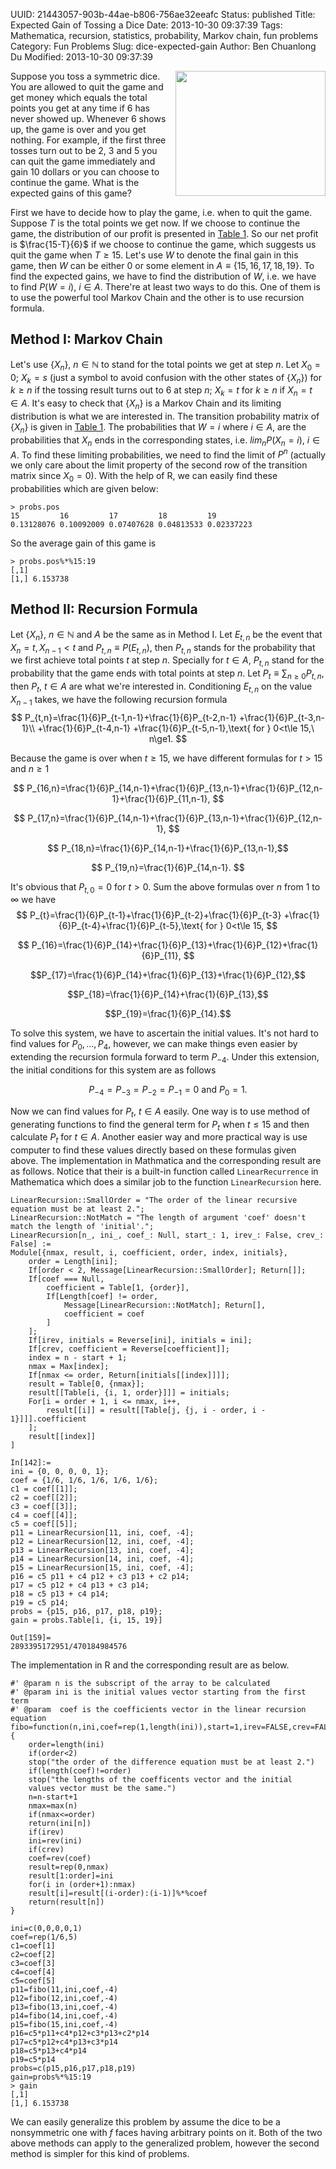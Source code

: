 UUID: 21443057-903b-44ae-b806-756ae32eeafc
Status: published
Title: Expected Gain of Tossing a Dice
Date: 2013-10-30 09:37:39
Tags: Mathematica, recursion, statistics, probability, Markov chain, fun problems
Category: Fun Problems
Slug: dice-expected-gain
Author: Ben Chuanlong Du
Modified: 2013-10-30 09:37:39

[table 1]: http://dclong.github.io/media/dice/tables.pdf
[table 2]: http://dclong.github.io/media/dice/tables.pdf
[dice]: http://dclong.github.io/media/dice/dice.png

<img src="http://dclong.github.io/media/dice/dice.png" height="200" width="240" align="right"/>

Suppose you toss a symmetric dice. 
You are allowed to quit the game and
get money which equals the total points you get at any time if 6 has never
showed up. Whenever 6 shows up, the game is over and you get nothing. For
example, if the first three tosses turn out to be 2, 3 and 5 you can quit the
game immediately and gain 10 dollars or you can choose to continue the game.
What is the expected gains of this game?

First we have to decide how to play the game, i.e. when to quit the game.
Suppose $T$ is the total points we get now.
If we choose to continue the game, the distribution of our profit is presented in [Table 1][].
So our net profit is $\frac{15-T}{6}$ if we choose to continue the game,
which suggests us quit the game when $T\ge15$.
Let's use $W$ to denote the final gain in this game,
then $W$ can be either 0 or some element in $A\equiv\{15, 16, 17, 18, 19\}$.
To find the expected gains,
we have to find the distribution of $W$,
i.e. we have to find $P(W=i)$, $i\in A$.
There're at least two ways to do this.
One of them is to use the powerful tool Markov Chain and the other is to use recursion formula.

## Method I: Markov Chain
Let's use $\{X_n\}$, $n\in \mathbb{N}$ to stand for the total points we get at step $n$.
Let $X_0=0$; $X_k=s$ (just a symbol to avoid confusion with the other states of $\{X_n\}$) for $k\ge n$ if the tossing result turns out to 6 at step $n$;
$X_k=t$ for $k\ge n$ if $X_n=t\in A$.
It's easy to check that $\{X_n\}$ is a Markov Chain and its limiting distribution is what we are interested in.
The transition probability matrix of $\{X_n\}$ is given in [Table 1][].
The probabilities that $W=i$ where $i\in A$,
are the probabilities that $X_n$ ends in the corresponding states,
i.e. $lim_n P(X_n=i)$, $i\in A$.
To find these limiting probabilities, we need to find the limit of $P^n$ (actually we only care about the limit property of the second row of the transition matrix since $X_0=0$).
With the help of R, we can easily find these probabilities which are given below:

    > probs.pos
    15         16         17         18         19
    0.13128076 0.10092009 0.07407628 0.04813533 0.02337223

So the average gain of this game is

    > probs.pos%*%15:19
    [,1]
    [1,] 6.153738

## Method II: Recursion Formula
Let $\{X_n\}$, $n\in \mathbb{N}$ and $A$ be the same as in Method I.
Let $E_{t,n}$ be the event that $X_n=t, X_{n-1}<t$ 
and $P_{t,n}\equiv P(E_{t,n})$,
then $P_{t,n}$ stands for the probability that we first achieve total points $t$ at step $n$.
Specially for $t\in A$, $P_{t,n}$ stand for the probability that the game ends with total points at step $n$.
Let $P_t\equiv \sum_{n\ge0} P_{t,n}$, then $P_t$, $t\in A$ are what we're interested in.
Conditioning $E_{t,n}$ on the value $X_{n-1}$ takes, we have the following recursion formula
$$
P_{t,n}=\frac{1}{6}P_{t-1,n-1}+\frac{1}{6}P_{t-2,n-1} +\frac{1}{6}P_{t-3,n-1}\\
    +\frac{1}{6}P_{t-4,n-1} +\frac{1}{6}P_{t-5,n-1},\text{ for } 0<t\le 15,\ n\ge1.  
$$

Because the game is over when $t\ge15$,
we have different formulas for $t>15$ and $n\ge1$

$$
P_{16,n}=\frac{1}{6}P_{14,n-1}+\frac{1}{6}P_{13,n-1}+\frac{1}{6}P_{12,n-1}+\frac{1}{6}P_{11,n-1},
$$

$$ P_{17,n}=\frac{1}{6}P_{14,n-1}+\frac{1}{6}P_{13,n-1}+\frac{1}{6}P_{12,n-1}, $$

$$ P_{18,n}=\frac{1}{6}P_{14,n-1}+\frac{1}{6}P_{13,n-1},$$

$$ P_{19,n}=\frac{1}{6}P_{14,n-1}.  $$

It's obvious that $P_{t,0}=0$ for $t>0$.
Sum the above formulas over $n$ from 1 to $\infty$ we have
$$
P_{t}=\frac{1}{6}P_{t-1}+\frac{1}{6}P_{t-2}+\frac{1}{6}P_{t-3}
+\frac{1}{6}P_{t-4}+\frac{1}{6}P_{t-5},\text{ for } 0<t\le 15,
$$

$$ P_{16}=\frac{1}{6}P_{14}+\frac{1}{6}P_{13}+\frac{1}{6}P_{12}+\frac{1}{6}P_{11}, $$

$$P_{17}=\frac{1}{6}P_{14}+\frac{1}{6}P_{13}+\frac{1}{6}P_{12},$$

$$P_{18}=\frac{1}{6}P_{14}+\frac{1}{6}P_{13},$$

$$P_{19}=\frac{1}{6}P_{14}.$$

To solve this system, we have to ascertain the initial values.
It's not hard to find values for $P_0,\ldots,P_4$, however,
we can make things even easier by extending the recursion formula forward to term
$P_{-4}$.
Under this extension, the initial conditions for this system are as follows

$$ P_{-4}=P_{-3}=P_{-2}=P_{-1}=0 \text{ and } P_0=1.  $$
    
Now we can find values for $P_t$, $t\in A$ easily.
One way is to use method of generating functions to find the general term for $P_t$ when $t\le15$ and then calculate $P_t$ for $t\in A$.
Another easier way and more practical way is use computer to find these values directly based on these formulas given above.
The implementation in Mathmatica and the corresponding result are as follows. 
Notice that their is a built-in function called `LinearRecurrence` in Mathematica which 
does a similar job to the function `LinearRecursion` here. 

    LinearRecursion::SmallOrder = "The order of the linear recursive equation must be at least 2.";
    LinearRecursion::NotMatch = "The length of argument 'coef' doesn't match the length of 'initial'.";
    LinearRecursion[n_, ini_, coef_: Null, start_: 1, irev_: False, crev_: False] :=
    Module[{nmax, result, i, coefficient, order, index, initials},
        order = Length[ini];
        If[order < 2, Message[LinearRecursion::SmallOrder]; Return[]];
        If[coef === Null,
            coefficient = Table[1, {order}],
            If[Length[coef] != order,
                Message[LinearRecursion::NotMatch]; Return[],
                coefficient = coef
            ]
        ];
        If[irev, initials = Reverse[ini], initials = ini];
        If[crev, coefficient = Reverse[coefficient]];
        index = n - start + 1;
        nmax = Max[index];
        If[nmax <= order, Return[initials[[index]]]];
        result = Table[0, {nmax}];
        result[[Table[i, {i, 1, order}]]] = initials;
        For[i = order + 1, i <= nmax, i++,
            result[[i]] = result[[Table[j, {j, i - order, i - 1}]]].coefficient
        ];
        result[[index]]
    ]

    In[142]:=
    ini = {0, 0, 0, 0, 1};
    coef = {1/6, 1/6, 1/6, 1/6, 1/6};
    c1 = coef[[1]];
    c2 = coef[[2]];
    c3 = coef[[3]];
    c4 = coef[[4]];
    c5 = coef[[5]];
    p11 = LinearRecursion[11, ini, coef, -4];
    p12 = LinearRecursion[12, ini, coef, -4];
    p13 = LinearRecursion[13, ini, coef, -4];
    p14 = LinearRecursion[14, ini, coef, -4];
    p15 = LinearRecursion[15, ini, coef, -4];
    p16 = c5 p11 + c4 p12 + c3 p13 + c2 p14;
    p17 = c5 p12 + c4 p13 + c3 p14;
    p18 = c5 p13 + c4 p14;
    p19 = c5 p14;
    probs = {p15, p16, p17, p18, p19};
    gain = probs.Table[i, {i, 15, 19}]

    Out[159]=
    2893395172951/470184984576

The implementation in R and the corresponding result are as below. 

    #' @param n is the subscript of the array to be calculated
    #' @param ini is the initial values vector starting from the first term
    #' @param  coef is the coefficients vector in the linear recursion equation
    fibo=function(n,ini,coef=rep(1,length(ini)),start=1,irev=FALSE,crev=FALSE){
        order=length(ini)
        if(order<2)
        stop("the order of the difference equation must be at least 2.")
        if(length(coef)!=order)
        stop("the lengths of the coefficents vector and the initial
        values vector must be the same.")
        n=n-start+1
        nmax=max(n)
        if(nmax<=order)
        return(ini[n])
        if(irev)
        ini=rev(ini)
        if(crev)
        coef=rev(coef)
        result=rep(0,nmax)
        result[1:order]=ini
        for(i in (order+1):nmax)
        result[i]=result[(i-order):(i-1)]%*%coef
        return(result[n])
    }

    ini=c(0,0,0,0,1)
    coef=rep(1/6,5)
    c1=coef[1]
    c2=coef[2]
    c3=coef[3]
    c4=coef[4]
    c5=coef[5]
    p11=fibo(11,ini,coef,-4)
    p12=fibo(12,ini,coef,-4)
    p13=fibo(13,ini,coef,-4)
    p14=fibo(14,ini,coef,-4)
    p15=fibo(15,ini,coef,-4)
    p16=c5*p11+c4*p12+c3*p13+c2*p14
    p17=c5*p12+c4*p13+c3*p14
    p18=c5*p13+c4*p14
    p19=c5*p14
    probs=c(p15,p16,p17,p18,p19)
    gain=probs%*%15:19
    > gain
    [,1]
    [1,] 6.153738

We can easily generalize this problem by assume the dice to be a nonsymmetric one with $f$ faces having arbitrary points on it.
Both of the two above methods can apply to the generalized problem,
however the second method is simpler for this kind of problems.


